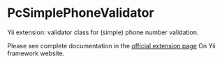 PcSimplePhoneValidator
======================

Yii extension: validator class for (simple) phone number validation.

Please see complete documentation in the [official extension page](http://www.yiiframework.com/extension/pcsimplephonevalidator/) On Yii framework website.